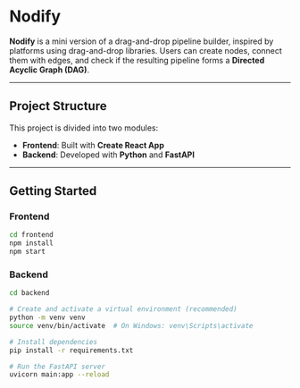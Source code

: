 # Nodify
**Nodify** is a mini version of a drag-and-drop pipeline builder, inspired by platforms using drag-and-drop libraries. Users can create nodes, connect them with edges, and check if the resulting pipeline forms a **Directed Acyclic Graph (DAG)**.

---

## Project Structure

This project is divided into two modules:

- **Frontend**: Built with **Create React App**
- **Backend**: Developed with **Python** and **FastAPI**

---

## Getting Started

###  Frontend

```bash
cd frontend
npm install
npm start
```

### Backend

```bash
cd backend

# Create and activate a virtual environment (recommended)
python -m venv venv
source venv/bin/activate  # On Windows: venv\Scripts\activate

# Install dependencies
pip install -r requirements.txt

# Run the FastAPI server
uvicorn main:app --reload

```
